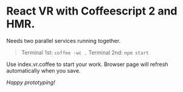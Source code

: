 # React VR with Coffeescript 2 and HMR.

Needs two parallel services running together.
> Terminal 1st: `coffee -wc .`
> Terminal 2nd: `npm start`

Use index.vr.coffee to start your work.
Browser page will refresh automatically when you save.

_Happy prototyping!_
